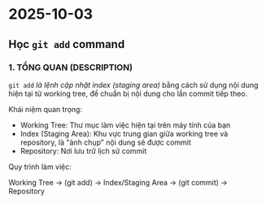 # 2025-10-03 
## Học `git add` command
### 1. TỔNG QUAN (DESCRIPTION)
`git add` *là lệnh cập nhật index (staging area)* bằng cách sử dụng nội dung hiện tại từ working tree, để chuẩn bị nội dung cho lần commit tiếp theo.

Khái niệm quan trọng:

- Working Tree: Thư mục làm việc hiện tại trên máy tính của bạn
- Index (Staging Area): Khu vực trung gian giữa working tree và repository, là "ảnh chụp" nội dung sẽ được commit
- Repository: Nơi lưu trữ lịch sử commit

Quy trình làm việc:

Working Tree → (git add) → Index/Staging Area → (git commit) → Repository
